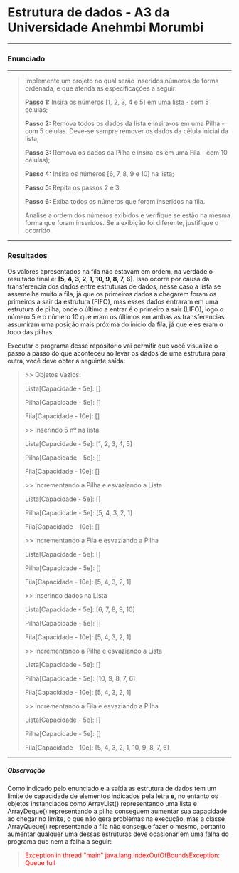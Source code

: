 # **Estrutura de dados - A3 da Universidade Anehmbi Morumbi**
--------------------------
### Enunciado
--------------------------

>Implemente um projeto no qual serão inseridos números de forma ordenada, e que atenda as especificações a seguir: 
> 
> **Passo 1:** Insira os números [1, 2, 3, 4 e 5] em uma lista - com 5 células; 
> 
> **Passo 2:** Remova todos os dados da lista e insira-os em uma Pilha - com 5 células. Deve-se sempre remover os dados da célula inicial da lista; 
> 
> **Passo 3:** Remova os dados da Pilha e insira-os em uma Fila - com 10 células); 
> 
> **Passo 4:** Insira os números [6, 7, 8, 9 e 10] na lista; 
> 
> **Passo 5:** Repita os passos 2 e 3.
>  
> **Passo 6:** Exiba todos os números que foram inseridos na fila. 
> 
>Analise a ordem dos números exibidos e verifique se estão na mesma forma que foram inseridos. Se a exibição foi diferente, justifique o ocorrido.

---------------------

### Resultados

 Os valores apresentados na fila não estavam em ordem, na verdade o resultado final é: **[5, 4, 3, 2, 1, 10, 9, 8, 7, 6]**.
 Isso ocorre por causa da transferencia dos dados entre estruturas de dados, nesse caso a lista se assemelha muito a fila, já que os primeiros dados a chegarem foram os primeiros a sair da estrutura (FIFO), mas esses dados entraram em uma estrutura de pilha, onde o último a entrar é o primeiro a sair (LIFO), logo o número 5 e o número 10 que eram os últimos em ambas as transferencias assumiram uma posição mais próxima do início da fila, já que eles eram o topo das pilhas.

 Executar o programa desse repositório vai permitir que você visualize o passo a passo do que aconteceu ao levar os dados de uma estrutura para outra, você deve obter a seguinte saída:

 >\>\> Objetos Vazios:
>  
>Lista[Capacidade - 5e]: []
>
>Pilha[Capacidade - 5e]: []
>
>Fila[Capacidade - 10e]: []
>
>
>\>\> Inserindo 5 nº na lista
>
>Lista[Capacidade - 5e]: [1, 2, 3, 4, 5]
>
>Pilha[Capacidade - 5e]: []
>
>Fila[Capacidade - 10e]: []
>
>
>\>\> Incrementando a Pilha e esvaziando a Lista
>
>Lista[Capacidade - 5e]: []
>
>Pilha[Capacidade - 5e]: [5, 4, 3, 2, 1]
>
>Fila[Capacidade - 10e]: []
>
>
>\>\> Incrementando a Fila e esvaziando a Pilha
>
>Lista[Capacidade - 5e]: []
>
>Pilha[Capacidade - 5e]: []
>
>Fila[Capacidade - 10e]: [5, 4, 3, 2, 1]
>
>
>\>\> Inserindo dados na Lista
>
>Lista[Capacidade - 5e]: [6, 7, 8, 9, 10]
>
>Pilha[Capacidade - 5e]: []
>
>Fila[Capacidade - 10e]: [5, 4, 3, 2, 1]
>
>
>\>\> Incrementando a Pilha e esvaziando a Lista
>
>Lista[Capacidade - 5e]: []
>
>Pilha[Capacidade - 5e]: [10, 9, 8, 7, 6]
>
>Fila[Capacidade - 10e]: [5, 4, 3, 2, 1]
>
>
>\>\> Incrementando a Fila e esvaziando a Pilha
>
>Lista[Capacidade - 5e]: []
>
>Pilha[Capacidade - 5e]: []
>
>Fila[Capacidade - 10e]: [5, 4, 3, 2, 1, 10, 9, 8, 7, 6]

-----------------------
##### Observação

Como indicado pelo enunciado e a saída as estrutura de dados tem um limite de capacidade de elementos indicados pela letra **e**, no entanto os objetos instanciados como ArrayList() representando uma lista e ArrayDeque() representando a pilha conseguem aumentar sua capacidade ao chegar no limite, o que não gera problemas na execução, mas a classe ArrayQueue() representando a fila não consegue fazer o mesmo, portanto aumentar qualquer uma dessas estruturas deve ocasionar em uma falha do programa que nem a falha a seguir:

> <span style="color:red">Exception in thread "main" java.lang.IndexOutOfBoundsException: Queue full</span>

